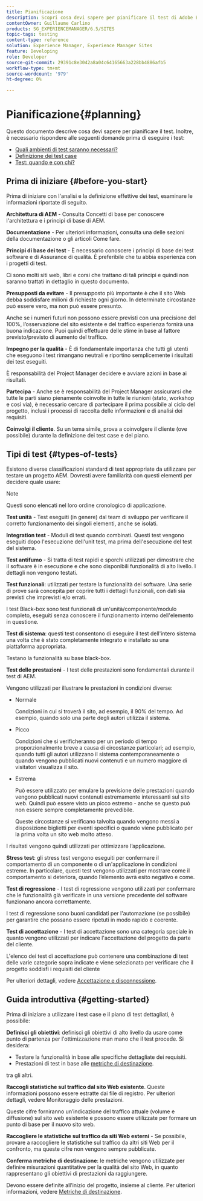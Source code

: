 ```yaml
---
title: Pianificazione
description: Scopri cosa devi sapere per pianificare il test di Adobe Experience Manager.
contentOwner: Guillaume Carlino
products: SG_EXPERIENCEMANAGER/6.5/SITES
topic-tags: testing
content-type: reference
solution: Experience Manager, Experience Manager Sites
feature: Developing
role: Developer
source-git-commit: 29391c8e3042a8a04c64165663a228bb4886afb5
workflow-type: tm+mt
source-wordcount: '979'
ht-degree: 0%

---
```


# Pianificazione{#planning}

Questo documento descrive cosa devi sapere per pianificare il test. Inoltre, è necessario rispondere alle seguenti domande prima di eseguire i test:

* [Quali ambienti di test saranno necessari?](/help/sites-developing/test-environments.md)
* [Definizione dei test case](/help/sites-developing/test-cases.md)
* [Test: quando e con chi?](/help/sites-developing/when-who.md)

## Prima di iniziare {#before-you-start}

Prima di iniziare con l&#39;analisi e la definizione effettive dei test, esaminare le informazioni riportate di seguito.

**Architettura di AEM** - Consulta Concetti di base per conoscere l&#39;architettura e i principi di base di AEM.

**Documentazione** - Per ulteriori informazioni, consulta una delle sezioni della documentazione o gli articoli Come fare.

**Principi di base dei test** - È necessario conoscere i principi di base dei test software e di Assurance di qualità. È preferibile che tu abbia esperienza con i progetti di test.

Ci sono molti siti web, libri e corsi che trattano di tali principi e quindi non saranno trattati in dettaglio in questo documento.

**Presupposti da evitare** - Il presupposto più importante è che il sito Web debba soddisfare milioni di richieste ogni giorno. In determinate circostanze può essere vero, ma non può essere presunto.

Anche se i numeri futuri non possono essere previsti con una precisione del 100%, l’osservazione del sito esistente e del traffico esperienza fornirà una buona indicazione. Puoi quindi effettuare delle stime in base al fattore previsto/previsto di aumento del traffico.

**Impegno per la qualità** - È di fondamentale importanza che tutti gli utenti che eseguono i test rimangano neutrali e riportino semplicemente i risultati dei test eseguiti.

È responsabilità del Project Manager decidere e avviare azioni in base ai risultati.

**Partecipa** - Anche se è responsabilità del Project Manager assicurarsi che tutte le parti siano pienamente coinvolte in tutte le riunioni (stato, workshop e così via), è necessario cercare di partecipare il prima possibile al ciclo del progetto, inclusi i processi di raccolta delle informazioni e di analisi dei requisiti.

**Coinvolgi il cliente**. Su un tema simile, prova a coinvolgere il cliente (ove possibile) durante la definizione dei test case e del piano.

## Tipi di test {#types-of-tests}

Esistono diverse classificazioni standard di test appropriate da utilizzare per testare un progetto AEM. Dovresti avere familiarità con questi elementi per decidere quale usare:

>[!NOTE]
>
>Questi sono elencati nel loro ordine cronologico di applicazione.

**Test unità** - Test eseguiti (in genere) dal team di sviluppo per verificare il corretto funzionamento dei singoli elementi, anche se isolati.

**Integration test** - Moduli di test quando combinati. Questi test vengono eseguiti dopo l&#39;esecuzione dell&#39;unit test, ma prima dell&#39;esecuzione del test del sistema.

**Test antifumo** - Si tratta di test rapidi e sporchi utilizzati per dimostrare che il software è in esecuzione e che sono disponibili funzionalità di alto livello. I dettagli non vengono testati.

**Test funzionali**: utilizzati per testare la funzionalità del software. Una serie di prove sarà concepita per coprire tutti i dettagli funzionali, con dati sia previsti che imprevisti e/o errati.

I test Black-box sono test funzionali di un&#39;unità/componente/modulo completo, eseguiti senza conoscere il funzionamento interno dell&#39;elemento in questione.

**Test di sistema**: questi test consentono di eseguire il test dell&#39;intero sistema una volta che è stato completamente integrato e installato su una piattaforma appropriata.

Testano la funzionalità su base black-box.

**Test delle prestazioni** - I test delle prestazioni sono fondamentali durante il test di AEM.

Vengono utilizzati per illustrare le prestazioni in condizioni diverse:

* Normale

  Condizioni in cui si troverà il sito, ad esempio, il 90% del tempo. Ad esempio, quando solo una parte degli autori utilizza il sistema.

* Picco

  Condizioni che si verificheranno per un periodo di tempo proporzionalmente breve a causa di circostanze particolari; ad esempio, quando tutti gli autori utilizzano il sistema contemporaneamente o quando vengono pubblicati nuovi contenuti e un numero maggiore di visitatori visualizza il sito.

* Estrema

  Può essere utilizzato per emulare la previsione delle prestazioni quando vengono pubblicati nuovi contenuti estremamente interessanti sul sito web. Quindi può essere visto un picco estremo - anche se questo può non essere sempre completamente prevedibile.

  Queste circostanze si verificano talvolta quando vengono messi a disposizione biglietti per eventi specifici o quando viene pubblicato per la prima volta un sito web molto atteso.

I risultati vengono quindi utilizzati per ottimizzare l’applicazione.

**Stress test**: gli stress test vengono eseguiti per confermare il comportamento di un componente o di un&#39;applicazione in condizioni estreme. In particolare, questi test vengono utilizzati per mostrare come il comportamento si deteriora, quando l’elemento avrà esito negativo e come.

**Test di regressione** - I test di regressione vengono utilizzati per confermare che le funzionalità già verificate in una versione precedente del software funzionano ancora correttamente.

I test di regressione sono buoni candidati per l&#39;automazione (se possibile) per garantire che possano essere ripetuti in modo rapido e coerente.

**Test di accettazione** - I test di accettazione sono una categoria speciale in quanto vengono utilizzati per indicare l&#39;accettazione del progetto da parte del cliente.

L&#39;elenco dei test di accettazione può contenere una combinazione di test delle varie categorie sopra indicate e viene selezionato per verificare che il progetto soddisfi i requisiti del cliente

Per ulteriori dettagli, vedere [Accettazione e disconnessione](/help/sites-developing/acceptance-signoff.md).

## Guida introduttiva {#getting-started}

Prima di iniziare a utilizzare i test case e il piano di test dettagliati, è possibile:

**Definisci gli obiettivi**: definisci gli obiettivi di alto livello da usare come punto di partenza per l&#39;ottimizzazione man mano che il test procede. Si desidera:

* Testare la funzionalità in base alle specifiche dettagliate dei requisiti.
* Prestazioni di test in base alle [metriche di destinazione](/help/managing/best-practices-further-reference.md#key-performance-indicators-and-target-metrics).

tra gli altri.

**Raccogli statistiche sul traffico dal sito Web esistente**. Queste informazioni possono essere estratte dai file di registro. Per ulteriori dettagli, vedere Monitoraggio delle prestazioni.

Queste cifre forniranno un’indicazione del traffico attuale (volume e diffusione) sul sito web esistente e possono essere utilizzate per formare un punto di base per il nuovo sito web.

**Raccogliere le statistiche sul traffico da siti Web esterni** - Se possibile, provare a raccogliere le statistiche sul traffico da altri siti Web per il confronto, ma queste cifre non vengono sempre pubblicate.

**Conferma metriche di destinazione**: le metriche vengono utilizzate per definire misurazioni quantitative per la qualità del sito Web, in quanto rappresentano gli obiettivi di prestazioni da raggiungere.

Devono essere definite all’inizio del progetto, insieme al cliente. Per ulteriori informazioni, vedere [Metriche di destinazione](/help/sites-developing/planning.md).

